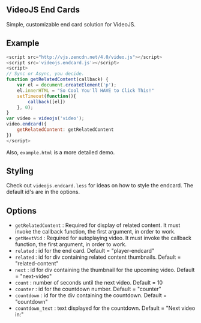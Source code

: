 ## VideoJS End Cards

Simple, customizable end card solution for VideoJS.


## Example
```js
<script src="http://vjs.zencdn.net/4.0/video.js"></script>
<script src='videojs.endcard.js'></script>
<script>
// Sync or Async, you decide.
function getRelatedContent(callback) {
    var el = document.createElement('p');
    el.innerHTML = "So Cool You'll HAVE to Click This!"
    setTimeout(function(){
        callback([el])
    }, 0);
}
var video = videojs('video');
video.endcard({
    getRelatedContent: getRelatedContent
})
</script>
```

Also, `example.html` is a more detailed demo.

## Styling

Check out `videojs.endcard.less` for ideas on how to style the endcard. The default id's are in the options.

## Options

* `getRelatedContent` : Required for display of related content. It must invoke the callback function, the first argument, in order to work.
* `getNextVid` : Required for autoplaying video. It must invoke the callback function, the first argument, in order to work.
* `related` : id for the end card. Default = "player-endcard"
* `related` : id for div containing related content thumbnails. Default = "related-content"
* `next` : id for div containing the thumbnail for the upcoming video. Default = "next-video"
* `count` : number of seconds until the next video. Default = 10
* `counter` : id for the countdown number. Default = "counter"
* `countdown` : id for the div containing the countdown. Default = "countdown"
* `countdown_text` : text displayed for the countdown. Default = "Next video in:"
